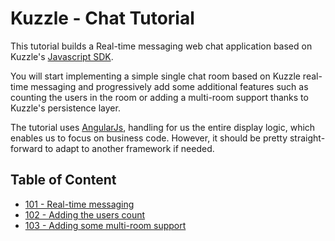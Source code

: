 # Kuzzle - Chat Tutorial

This tutorial builds a Real-time messaging web chat application based on Kuzzle's
[Javascript SDK](https://github.com/kuzzleio/sdk-javascript).

You will start implementing a simple single chat room based on Kuzzle
real-time messaging and progressively add some additional features such as
counting the users in the room or adding a multi-room support thanks to
Kuzzle's persistence layer.

The tutorial uses [AngularJs](https://angularjs.org/), handling for us the entire display logic, which enables us to focus on business code. However, it should
be pretty straight-forward to adapt to another framework if needed.

## Table of Content

* [101 - Real-time messaging](./tutorial.101.md)
* [102 - Adding the users count](./tutorial.102.md)
* [103 - Adding some multi-room support](./tutorial.103.md)
